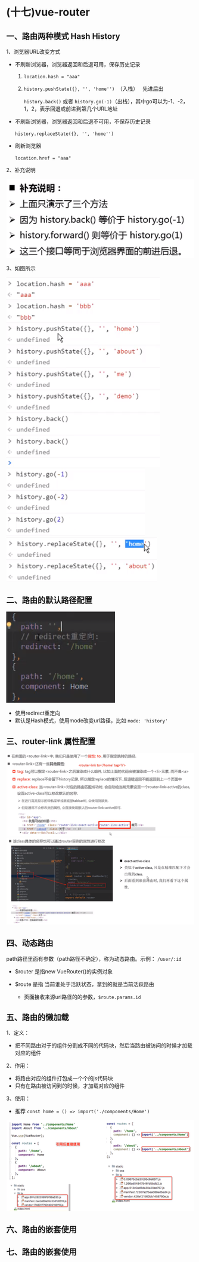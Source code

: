 # (十七)vue-router
## 一、路由两种模式 Hash History

1、浏览器URL改变方式

- 不刷新浏览器，浏览器返回和后退可用，保存历史记录

    1. `location.hash = "aaa" `
    
    2. `history.pushState({}, '', 'home'') `（入栈）  &nbsp;&nbsp;先进后出
    
        `history.back()` 或者 `history.go(-1)`（出栈），其中go可以为-1、-2，1，2，表示回退或前进到第几个URL地址
    
- 不刷新浏览器，浏览器返回和后退不可用，不保存历史记录  

    `history.replaceState({}, '', 'home'') `
  
- 刷新浏览器

    `location.href = "aaa"`

2、补充说明   
   
   ![](./images/buchong.png)
   
3、如图所示

![](./images/url-push.png)
![](./images/go.png)
![](./images/history1.png)


## 二、路由的默认路径配置

![](./images/redirect.png)

- 使用redirect重定向
- 默认是Hash模式，使用mode改变url路径，比如 `mode: 'history'`


## 三、router-link 属性配置

![](./images/router-link.png)
![](./images/linkActiveClass.png)

## 四、动态路由

path路径里面有参数（path路径不确定），称为动态路由。示例： `/user/:id`

- $router 是指new VueRouter()的实例对象
- $route  是指  当前谁处于活跃状态，拿到的就是当前活跃路由
  
  - 页面接收来源url路径的的参数，`$route.params.id`
  
## 五、路由的懒加载

1、定义：

  - 把不同路由对于的组件分割成不同的代码块，然后当路由被访问的时候才加载对应的组件

2、作用：
    
   - 将路由对应的组件打包成一个个的js代码块
   - 只有在路由被访问到的时候，才加载对应的组件
   
3、使用：

  - 推荐 `const home = () => import('./components/Home')`

![](./images/lazy.png)

## 六、路由的嵌套使用   

## 七、路由的嵌套使用   


